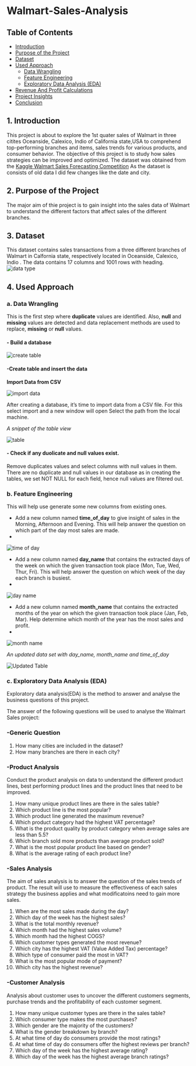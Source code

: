 # Walmart-Sales-Analysis
## Table of Contents
- [Introduction](Introduction)
- [Purpose of the Project](Purpose-of-the-Project)
- [Dataset](Dataset)
- [Used Approach](Used-Approach)
  - [Data Wrangling](Data-Wrangling)
  - [Feature Engineering](Feature-Engineering)
  - [Exploratory Data Analysis (EDA)](Exploratory-Data-Analysis-(EDA))
- [Revenue And Profit Calculations](Revenue-And-Profit-Calculations)
- [Project Insights](Project-Insights)
- [Conclusion](Conclusion)

## 1. Introduction
This project is about to explore the 1st quater sales of Walmart in three citites Oceanside, Calexico, Indio of California state,USA to comprehend top-performing branches and items, sales trends for various products, and consumer behavior. The objective of this project is to study how sales strategies can be improved and optimized. The dataset was obtained from the [Kaggle Walmart Sales Forecasting Competition](https://www.kaggle.com/c/walmart-recruiting-store-sales-forecasting) 
As the dataset is consists of old data I did few changes like the date and city.

## 2. Purpose of the Project 
The major aim of thie project is to gain insight into the sales data of Walmart to understand the different factors that affect sales of the different branches.

## 3. Dataset
This dataset contains sales transactions from a three different branches of Walmart in Calfornia state, respectively located in Oceanside, Calexico, Indio . The data contains 17 columns and 1001 rows with heading. 
![data type](https://github.com/samia-dola/Walmart-Sales-Analysis/assets/150064729/10eb85a4-f607-46d8-bb36-38cbf54e2775)

## 4. Used Approach 
### a. Data Wrangling
This is the first step where **duplicate** values are identified. Also, **null** and **missing** values are detected and data replacement methods are used to replace, **missing** or **null** values.

#### - Build a database

![create table](https://github.com/samia-dola/Walmart-Sales-Analysis/assets/150064729/80f0a25e-3e98-44bf-bbce-8dfe7f8aeb90)

#### -Create table and insert the data
  
**Import Data from CSV**

![import data](https://github.com/samia-dola/Walmart-Sales-Analysis/assets/150064729/de161c8f-bd35-4305-94c3-3b2e9663bd6e)

After creating a database, it’s time to import data from a CSV file. For this select import and a new window will open Select the path from the local machine.
  
*A snippet of the table view*
  
![table](https://github.com/samia-dola/Walmart-Sales-Analysis/assets/150064729/f2bc9ace-4150-4f85-9f5a-f76feffb9274)
  
#### - Check if any duolicate and null values exist.
Remove duplicates values and select columns with null values in them. There are no duplicate and null values in our database as in creating the tables, we set NOT NULL for each field, hence null values are filtered out.

### b. Feature Engineering
This will help use generate some new columns from existing ones.

- Add a new column named **time_of_day** to give insight of sales in the Morning, Afternoon and Evening. This will help answer the question on which part of the day most sales are made.
- 
![time of day](https://github.com/samia-dola/Walmart-Sales-Analysis/assets/150064729/d5d381b0-6b4d-4a52-b917-bdda8dc0e878)

- Add a new column named **day_name** that contains the extracted days of the week on which the given transaction took place (Mon, Tue, Wed, Thur, Fri). This will help answer the question on which week     of the day each branch is busiest.
- 
![day name](https://github.com/samia-dola/Walmart-Sales-Analysis/assets/150064729/cce710b4-ace5-4562-aba8-b14eae259a89)

- Add a new column named **month_name** that contains the extracted months of the year on which the given transaction took place (Jan, Feb, Mar). Help determine which month of the year has the most sales   and profit.
- 
![month name](https://github.com/samia-dola/Walmart-Sales-Analysis/assets/150064729/4e778a3a-ff14-470b-91b9-72c8e7c656be)

*An updated data set with day_name, month_name and time_of_day*

![Updated Table](https://github.com/samia-dola/Walmart-Sales-Analysis/assets/150064729/0b883fa8-88ef-45bb-8ef8-fd27026e2c78)

### c. Exploratory Data Analysis (EDA) 
Exploratory data analysis(EDA) is the method to answer and analyse the business questions of this project.

The answer of the following questions will be used to analyse the Walmart Sales project:

### -Generic Question
1. How many cities are included in the dataset?
2. How many branches are there in each city?

### -Product Analysis
Conduct the product analysis on data to understand the different product lines, best performing product lines and the product lines that need to be improved.
1. How many unique product lines are there in the sales table?
2. Which product line is the most popular?
3. Which product line generated the maximum revenue?
4. Which product category had the highest VAT percentage?
5. What is the product quality by product category when average sales are less than 5.5?
6. Which branch sold more products than average product sold?
7. What is the most popular product line based on gender?
8. What is the average rating of each product line?

### -Sales Analysis
The aim of sales analysis is to answer the question of the sales trends of product. The result will use to measure the effectiveness of each sales strategy the business applies and what modificatoins need to gain more sales.
1. When are the most sales made during the day?
2. Which day of the week has the highest sales?
3. What is the total monthly revenue?
4. Which month had the highest sales volume?
5. Which month had the highest COGS?
6. Which customer types generated the most revenue?
7. Which city has the highest VAT (Value Added Tax) percentage?
8. Which type of consumer paid the most in VAT?
9. What is the most popular mode of payment?
10. Which city has the highest revenue?

### -Customer Analysis
Analysis about customer uses to uncover the different customers segments, purchase trends and the profitability of each customer segment.
1. How many unique customer types are there in the sales table?
2. Which consumer type makes the most purchases?
3. Which gender are the majority of the customers?
4. What is the gender breakdown by branch?
5. At what time of day do consumers provide the most ratings?
6. At what time of day do consumers offer the highest reviews per branch?
7. Which day of the week has the highest average rating?
8. Which day of the week has the highest average branch ratings?
